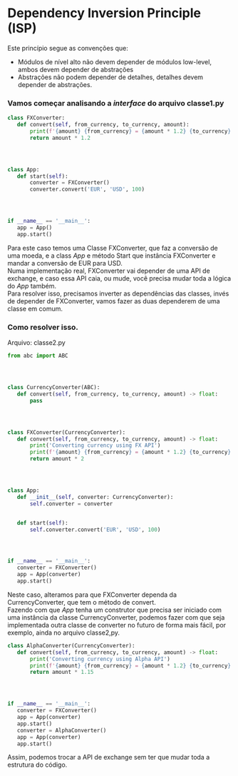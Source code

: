 # Dependency Inversion Principle (ISP)


Este princípio segue as convenções que:


- Módulos de nível alto não devem depender de módulos low-level, ambos devem depender de abstrações
- Abstrações não podem depender de detalhes, detalhes devem depender de abstrações.


### Vamos começar analisando a <i>interface</i> do arquivo classe1.py


```python
class FXConverter:
   def convert(self, from_currency, to_currency, amount):
       print(f'{amount} {from_currency} = {amount * 1.2} {to_currency}')
       return amount * 1.2




class App:
   def start(self):
       converter = FXConverter()
       converter.convert('EUR', 'USD', 100)




if __name__ == '__main__':
   app = App()
   app.start()
```


Para este caso temos uma Classe FXConverter, que faz a conversão de uma moeda, e a class <i>App</i> e método Start que
instância
FXConverter e mandar a conversão de EUR para USD.<br>
Numa implementação real, FXConverter vai depender de uma API de exchange, e caso essa API caia, ou mude, você precisa
mudar toda a lógica do <i>App</i> também.<br>
Para resolver isso, precisamos inverter as dependências das classes, invés de depender de FXConverter, vamos fazer
as duas dependerem de uma classe em comum.


### Como resolver isso.


Arquivo: classe2.py


```python
from abc import ABC




class CurrencyConverter(ABC):
   def convert(self, from_currency, to_currency, amount) -> float:
       pass




class FXConverter(CurrencyConverter):
   def convert(self, from_currency, to_currency, amount) -> float:
       print('Converting currency using FX API')
       print(f'{amount} {from_currency} = {amount * 1.2} {to_currency}')
       return amount * 2




class App:
   def __init__(self, converter: CurrencyConverter):
       self.converter = converter


   def start(self):
       self.converter.convert('EUR', 'USD', 100)




if __name__ == '__main__':
   converter = FXConverter()
   app = App(converter)
   app.start()
```


Neste caso, alteramos para que FXConverter dependa da CurrencyConverter, que tem o método de convert. <br>
Fazendo com que <i>App</i> tenha um construtor que precisa ser iniciado com uma instância da classe CurrencyConverter, podemos
fazer com que seja implementada outra classe de converter no futuro de forma mais fácil, por exemplo, ainda no arquivo
classe2,py.


```python
class AlphaConverter(CurrencyConverter):
   def convert(self, from_currency, to_currency, amount) -> float:
       print('Converting currency using Alpha API')
       print(f'{amount} {from_currency} = {amount * 1.2} {to_currency}')
       return amount * 1.15




if __name__ == '__main__':
   converter = FXConverter()
   app = App(converter)
   app.start()
   converter = AlphaConverter()
   app = App(converter)
   app.start()
```


Assim, podemos trocar a API de exchange sem ter que mudar toda a estrutura do código.